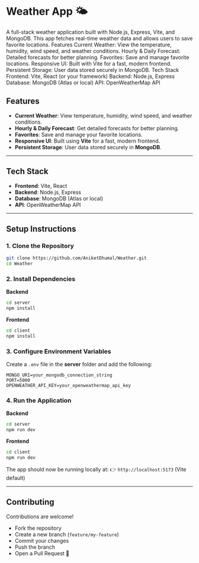 # Weather App 🌤️

A full-stack weather application built with Node.js, Express, Vite, and MongoDB. This app fetches real-time weather data and allows users to save favorite locations.
Features
Current Weather: View the temperature, humidity, wind speed, and weather conditions.
Hourly \& Daily Forecast: Detailed forecasts for better planning.
Favorites: Save and manage favorite locations.
Responsive UI: Built with Vite for a fast, modern frontend.
Persistent Storage: User data stored securely in MongoDB.
Tech Stack
Frontend: Vite, React (or your framework)
Backend: Node.js, Express
Database: MongoDB (Atlas or local)
API: OpenWeatherMap API

## Features

- **Current Weather**: View temperature, humidity, wind speed, and weather conditions.
- **Hourly \& Daily Forecast**: Get detailed forecasts for better planning.
- **Favorites**: Save and manage your favorite locations.
- **Responsive UI**: Built using **Vite** for a fast, modern frontend.
- **Persistent Storage**: User data stored securely in **MongoDB**.

***

## Tech Stack

- **Frontend**: Vite, React
- **Backend**: Node.js, Express
- **Database**: MongoDB (Atlas or local)
- **API**: OpenWeatherMap API

***

## Setup Instructions

### 1. Clone the Repository

```bash
git clone https://github.com/AniketDhumal/Weather.git
cd Weather
```


### 2. Install Dependencies

**Backend**

```bash
cd server
npm install
```

**Frontend**

```bash
cd client
npm install
```


### 3. Configure Environment Variables

Create a `.env` file in the **server** folder and add the following:

```env
MONGO_URI=your_mongodb_connection_string
PORT=5000
OPENWEATHER_API_KEY=your_openweathermap_api_key
```


### 4. Run the Application

**Backend**

```bash
cd server
npm run dev
```

**Frontend**

```bash
cd client
npm run dev
```

The app should now be running locally at:
👉 `http://localhost:5173` (Vite default)

***

## Contributing

Contributions are welcome!

- Fork the repository
- Create a new branch (`feature/my-feature`)
- Commit your changes
- Push the branch
- Open a Pull Request 🚀



